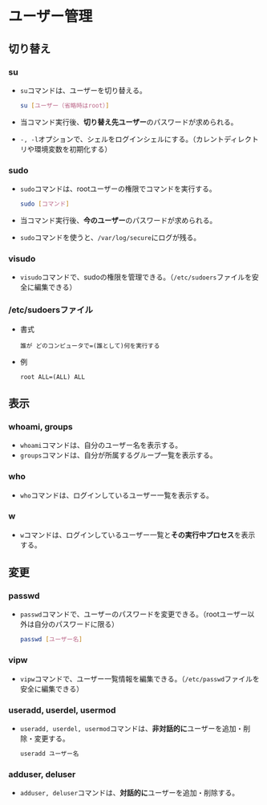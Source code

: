 # ユーザー管理

## 切り替え

### su

- `su`コマンドは、ユーザーを切り替える。

  ```bash
  su [ユーザー（省略時はroot）]
  ```

- 当コマンド実行後、**切り替え先ユーザー**のパスワードが求められる。
- `-, -l`オプションで、シェルをログインシェルにする。（カレントディレクトリや環境変数を初期化する）

### sudo

- `sudo`コマンドは、rootユーザーの権限でコマンドを実行する。

  ```bash
  sudo [コマンド]
  ```

- 当コマンド実行後、**今のユーザー**のパスワードが求められる。
- `sudo`コマンドを使うと、`/var/log/secure`にログが残る。

### visudo

- `visudo`コマンドで、sudoの権限を管理できる。（`/etc/sudoers`ファイルを安全に編集できる）

### /etc/sudoersファイル

- 書式

  ```text
  誰が どのコンピュータで=(誰として)何を実行する
  ```

- 例

  ```text
  root ALL=(ALL) ALL
  ```

## 表示

### whoami, groups

- `whoami`コマンドは、自分のユーザー名を表示する。
- `groups`コマンドは、自分が所属するグループ一覧を表示する。

### who

- `who`コマンドは、ログインしているユーザー一覧を表示する。

### w

- `w`コマンドは、ログインしているユーザー一覧と**その実行中プロセス**を表示する。

## 変更

### passwd

- `passwd`コマンドで、ユーザーのパスワードを変更できる。（rootユーザー以外は自分のパスワードに限る）

  ```bash
  passwd [ユーザー名]
  ```

### vipw

- `vipw`コマンドで、ユーザー一覧情報を編集できる。（`/etc/passwd`ファイルを安全に編集できる）

### useradd, userdel, usermod

- `useradd, userdel, usermod`コマンドは、**非対話的に**ユーザーを追加・削除・変更する。

  ```bash
  useradd ユーザー名
  ```

### adduser, deluser

- `adduser, deluser`コマンドは、**対話的に**ユーザーを追加・削除する。
